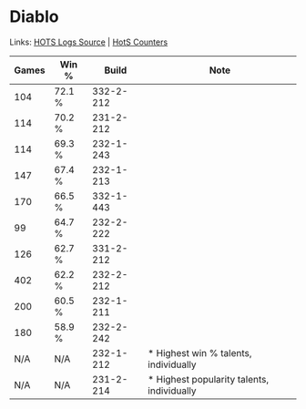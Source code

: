# Diablo

Links: [HOTS Logs Source](https://www.hotslogs.com/Sitewide/HeroDetails?Hero=Diablo) | [HotS Counters](http://hotscounters.com/#/hero/Diablo)

Games  | Win %  | Build     | Note
-----  | -----  | -----     | ----
104    | 72.1 % | 332-2-212 | 
114    | 70.2 % | 231-2-212 | 
114    | 69.3 % | 232-1-243 | 
147    | 67.4 % | 232-1-213 | 
170    | 66.5 % | 332-1-443 | 
99     | 64.7 % | 232-2-222 | 
126    | 62.7 % | 331-2-212 | 
402    | 62.2 % | 232-2-212 | 
200    | 60.5 % | 232-1-211 | 
180    | 58.9 % | 232-2-242 | 
N/A    | N/A    | 232-1-212 | * Highest win % talents, individually
N/A    | N/A    | 231-2-214 | * Highest popularity talents, individually
